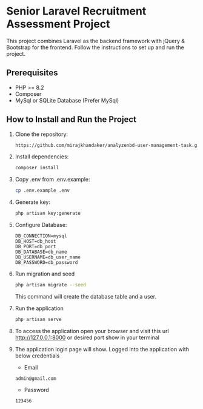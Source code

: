 # Senior Laravel Recruitment Assessment Project #
This project combines Laravel as the backend framework with jQuery & Bootstrap for the frontend. Follow the instructions to set up and run the project.

## Prerequisites ##
- PHP >= 8.2
- Composer
- MySql or SQLite Database (Prefer MySql)

## How to Install and Run the Project
1. Clone the repository:

   ```bash
   https://github.com/mirajkhandaker/analyzenbd-user-management-task.git
   
2. Install dependencies:

   ```bash
   composer install

3. Copy .env from .env.example:

   ```bash
   cp .env.example .env

4. Generate key:

   ```bash
   php artisan key:generate

5. Configure Database:
    ```
    DB_CONNECTION=mysql
    DB_HOST=db_host
    DB_PORT=db_port
    DB_DATABASE=db_name
    DB_USERNAME=db_user_name
    DB_PASSWORD=db_password
   ```
   
6. Run migration and seed
    ```bash
   php artisan migrate --seed
    ```
   This command will create the database table and a user.

7. Run the application
    ```bash
   php artisan serve
   ```

8. To access the application open your browser and visit this url http://127.0.0.1:8000 or desired port show in your terminal

9. The application login page will show. Logged into the application with below credentials
   - Email
   ```
   admin@gmail.com
   ```
   - Password
   ```
   123456
   ```


